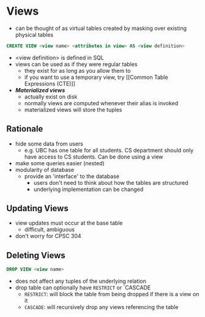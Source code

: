 # Views
- can be thought of as virtual tables created by masking over existing physical tables
```sql
CREATE VIEW <view name> <attributes in view> AS <view definition>
```
- \<view definition\> is defined in SQL
- views can be used as if they were regular tables
	- they exist for as long as you allow them to
	- if you want to use a temporary view, try [[Common Table Expressions (CTE)]]
- ***Materialized views***
	- actually exist on disk
	- normally views are computed whenever their alias is invoked
	- materialized views will store the tuples
## Rationale
- hide some data from users
	- e.g. UBC has one table for all students. CS department should only have access to CS students. Can be done using a view
- make some queries easier (nested)
- modularity of database
	- provide an 'interface' to the database
		- users don't need to think about how the tables are structured
		- underlying implementation can be changed

## Updating Views
- view updates must occur at the base table
	- difficult, ambiguous
- don't worry for CPSC 304

## Deleting Views
```sql
DROP VIEW <view name>
```
- does not affect any tuples of the underlying relation
- drop table can optionally have `RESTRICT` or `CASCADE
	- `RESTRICT`: will block the table from being dropped if there is a view on it
	- `CASCADE`: will recursively drop any views referencing the table